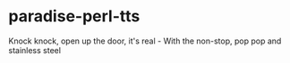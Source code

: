 # paradise-perl-tts
Knock knock, open up the door, it's real - With the non-stop, pop pop and stainless steel
